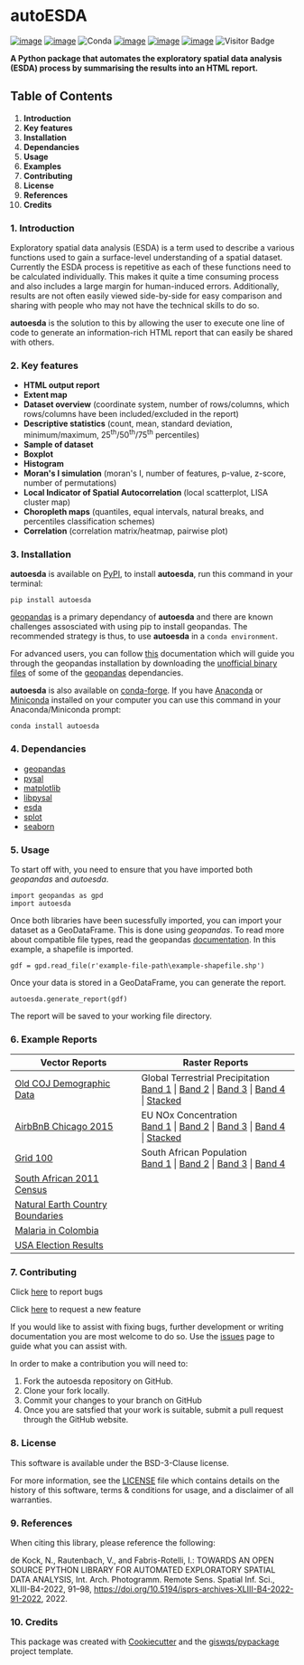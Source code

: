 # autoESDA


[![image](https://img.shields.io/pypi/v/autoesda.svg)](https://pypi.python.org/pypi/autoesda)
[![image](https://img.shields.io/conda/vn/conda-forge/autoesda.svg)](https://anaconda.org/conda-forge/autoesda)
![Conda](https://img.shields.io/conda/dn/conda-forge/autoesda)
[![image](https://github.com/NicholasDeKock/autoesda/workflows/docs/badge.svg)](https://nicholasdekock.github.io/autoesda/)
[![image](https://github.com/NicholasDeKock/autoesda/workflows/build/badge.svg)](https://github.com/giswqs/autoesda/actions?query=workflow%3Abuild)
[![image](https://img.shields.io/pypi/l/autoesda?color=yellow&label=Licence&logo=BSD-3-Clause)](https://opensource.org/licenses/BSD-3-Clause)
![Visitor Badge](https://visitor-badge.laobi.icu/badge?page_id=NicholasDeKock.autoesda)

**A Python package that automates the exploratory spatial data analysis (ESDA) process by summarising the results into an HTML report.**

## Table of Contents
1. **Introduction**
2. **Key features**
3. **Installation**
4. **Dependancies**
5. **Usage**
6. **Examples**
7. **Contributing**
8. **License**
9. **References**
10. **Credits**

### 1. Introduction
Exploratory spatial data analysis (ESDA) is a term used to describe a various functions used to gain a surface-level understanding of a spatial dataset. Currently the ESDA process is repetitive as each of these functions need to be calculated individually. This makes it quite a time consuming process and also includes a large margin for human-induced errors. Additionally, results are not often easily viewed side-by-side for easy comparison and sharing with people who may not have the technical skills to do so.

**autoesda** is the solution to this by allowing the user to execute one line of code to generate an information-rich HTML report that can easily be shared with others.

### 2. Key features
- **HTML output report**
- **Extent map**
- **Dataset overview** (coordinate system, number of rows/columns, which rows/columns have been included/excluded in the report)
- **Descriptive statistics** (count, mean, standard deviation, minimum/maximum, 25<sup>th</sup>/50<sup>th</sup>/75<sup>th</sup> percentiles)
- **Sample of dataset**
- **Boxplot**
- **Histogram**
- **Moran's I simulation** (moran's I, number of features, p-value, z-score, number of permutations)
- **Local Indicator of Spatial Autocorrelation** (local scatterplot, LISA cluster map)
- **Choropleth maps** (quantiles, equal intervals, natural breaks, and percentiles classification schemes)
- **Correlation** (correlation matrix/heatmap, pairwise plot)

### 3. Installation
**autoesda** is available on [PyPI](https://pypi.org/project/autoesda/), to install **autoesda**, run this command in your terminal:
```
pip install autoesda
```
[geopandas](https://github.com/geopandas/geopandas) is a primary dependancy of **autoesda** and there are known challenges assosciated with using pip to install geopandas. The recommended strategy is thus, to use **autoesda** in a `conda environment`.

For advanced users, you can follow [this](https://geopandas.org/en/stable/getting_started/install.html) documentation which will guide you through the geopandas installation by downloading the [unofficial binary files](https://www.lfd.uci.edu/~gohlke/pythonlibs/) of some of the [geopandas](https://github.com/geopandas/geopandas) dependancies.

**autoesda** is also available on [conda-forge](https://anaconda.org/conda-forge/autoesda). If you have [Anaconda](https://www.anaconda.com/products/distribution#download-section) or [Miniconda](https://docs.conda.io/en/latest/miniconda.html) installed on your computer you can use this command in your Anaconda/Miniconda prompt:
```
conda install autoesda
```

### 4. Dependancies
- [geopandas](https://github.com/geopandas/geopandas)
- [pysal](https://github.com/pysal/pysal)
- [matplotlib](https://github.com/matplotlib/matplotlib)
- [libpysal](https://github.com/pysal/libpysal)
- [esda](https://github.com/pysal/esda)
- [splot](https://github.com/pysal/splot)
- [seaborn](https://github.com/mwaskom/seaborn)

### 5. Usage
To start off with, you need to ensure that you have imported both *geopandas* and *autoesda*.
```
import geopandas as gpd
import autoesda
```

Once both libraries have been sucessfully imported, you can import your dataset as a GeoDataFrame. This is done using *geopandas*. To read more about compatible file types, read the geopandas [documentation](https://geopandas.org/en/stable/docs/user_guide/io.html). In this example, a shapefile is imported.
```
gdf = gpd.read_file(r'example-file-path\example-shapefile.shp')
```

Once your data is stored in a GeoDataFrame, you can generate the report. 
```
autoesda.generate_report(gdf)
```

The report will be saved to your working file directory.

### 6. Example Reports
| Vector Reports | Raster Reports |
| ---------- | ---------- |
| [Old COJ Demographic Data](https://autoesda.github.io/autoESDA-static/)| Global Terrestrial Precipitation <br>  [Band 1](https://nicholasdekock.github.io/autoesda/example_reports/rain_1_original.html) \| [Band 2](https://nicholasdekock.github.io/autoesda/example_reports/rain_1_low_range.html) \| [Band 3](https://nicholasdekock.github.io/autoesda/example_reports/rain_1_med_range.html) \| [Band 4](https://nicholasdekock.github.io/autoesda/example_reports/rain_1_high_range.html) \| [Stacked](https://nicholasdekock.github.io/autoesda/example_reports/rain_1_stacked.html) |
| [AirbBnB Chicago 2015](https://nicholasdekock.github.io/autoesda/example_reports/v1-airbnb.html) | EU NOx Concentration <br>  [Band 1](https://nicholasdekock.github.io/autoesda/example_reports/eu_air_1_original.html) \| [Band 2](https://nicholasdekock.github.io/autoesda/example_reports/eu_air_1_low_range.html) \| [Band 3](https://nicholasdekock.github.io/autoesda/example_reports/eu_air_1_med_range.html) \| [Band 4](https://nicholasdekock.github.io/autoesda/example_reports/eu_air_1_high_range.html) \| [Stacked](https://nicholasdekock.github.io/autoesda/example_reports/eu_air_1_stacked.html) |
| [Grid 100](https://nicholasdekock.github.io/autoesda/example_reports/v2-grid100.html) | South African Population <br>  [Band 1](https://nicholasdekock.github.io/autoesda/example_reports/za_pop_1_original.html) \| [Band 2](https://nicholasdekock.github.io/autoesda/example_reports/za_pop_1_low_range.html) \| [Band 3](https://nicholasdekock.github.io/autoesda/example_reports/za_pop_1_med_range.html) \| [Band 4](https://nicholasdekock.github.io/autoesda/example_reports/za_pop_1_high_range.html) | 
| [South African 2011 Census](https://nicholasdekock.github.io/autoesda/example_reports/v3-southafrica.html) | |
| [Natural Earth Country Boundaries](https://nicholasdekock.github.io/autoesda/example_reports/v4-naturalearth.html) | |
| [Malaria in Colombia](https://nicholasdekock.github.io/autoesda/example_reports/v5-colombia.html) | |
| [USA Election Results](https://nicholasdekock.github.io/autoesda/example_reports/v6-usa.html) | |

### 7. Contributing
Click [here](https://github.com/NicholasDeKock/autoesda/issues/new/choose) to report bugs

Click [here](https://github.com/NicholasDeKock/autoesda/issues/new/choose) to request a new feature

If you would like to assist with fixing bugs, further development or writing documentation you are most welcome to do so. Use the [issues](https://github.com/NicholasDeKock/autoesda/issues) page to guide what you can assist with. 

In order to make a contribution you will need to:

1. Fork the autoesda repository on GitHub.
2. Clone your fork locally.
3. Commit your changes to your branch on GitHub
4. Once you are satsfied that your work is suitable, submit a pull request through the GitHub website.

### 8. License
This software is available under the BSD-3-Clause license.

For more information, see the [LICENSE](https://github.com/NicholasDeKock/autoesda/blob/main/LICENSE) file which contains details on the history of this software, terms & conditions for usage, and a disclaimer of all warranties.

### 9. References
When citing this library, please reference the following:

de Kock, N., Rautenbach, V., and Fabris-Rotelli, I.: TOWARDS AN OPEN SOURCE PYTHON LIBRARY FOR AUTOMATED EXPLORATORY SPATIAL DATA ANALYSIS, Int. Arch. Photogramm. Remote Sens. Spatial Inf. Sci., XLIII-B4-2022, 91–98, https://doi.org/10.5194/isprs-archives-XLIII-B4-2022-91-2022, 2022.

### 10. Credits
This package was created with [Cookiecutter](https://github.com/cookiecutter/cookiecutter) and the [giswqs/pypackage](https://github.com/giswqs/pypackage) project template.

